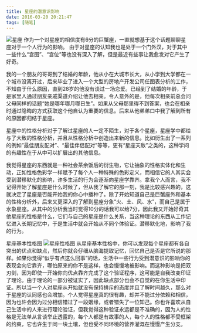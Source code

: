 ```yaml
---
title: 星座的潜意识影响
date: 2016-03-20 20:21:47
tags: [随笔]
---
```

![星座](http://7xrw48.com1.z0.glb.clouddn.com/images%2F2016%2F3%2F20%2Fposter-xingzuo.jpg)
作为一个对星座的相信度有6分的巨蟹座，一直就想基于这个话题聊聊星座对于一个人行为的影响。
由于对星座的认知我也是处于一个门外汉，对于其中一些什么“宫图”、“宫位”等也没有深入了解，但是最近有些事让我愈发对它产生了好奇。

我的一个朋友的哥哥到了结婚的年龄，他从小在大城市长大，从小学到大学都在一个城市没离开过，后来毕业了进入一个大型的房地产开发公司任图表分析的工作，不知由于什么原因，直到28岁的他没有谈过一场恋爱。已经到了结婚的年龄，于是家里人通过朋友亲戚渠道介绍让他去相亲。令人意外的是，他每次相亲前总会问父母同样的话题“她是哪年哪月哪日生”。如果从父母那里得不到答案，也会在相亲时通过隐晦的方式获取这个他自认为重要的信息。后来从他弟弟口中我了解到所有的原因都归结于星座。

星座中的性格分析对于了解过星座的人一定不陌生，对于各个星座，星座学中都给与了大致的性格分析，并且从性格分析中创造出来新的信息。比如衍生出了一系列的例如”最佳朋友配对”、“最佳伴侣配对”等等，更有“星座天敌”之类的，这种学问的有趣性在于从中可以扩展出的其他信息。

我觉得星座的东西就是一种社会茶余饭后的衍生物，它让抽象的性格实体化和生动，正如性格色彩学一样赋予了每个人一种特殊的色彩定义，而相信它的人其实会受到潜移默化的影响，许多生活的行为会逐渐向星座学靠齐。拿我个人而言，我不记得开始了解星座是什么时候了，但从我了解它的那一刻，我是比较感兴趣的，这就决定了星座是否能开始我的你心中播种了。除了开始知道自己是巨蟹座外和基本的性格分析外，后来又更深入的了解到星座分象“火、土、风、水”，而自己是属于水象星座。从其中的分析我当时觉得10分的话我可以给7分，因此我又开始好奇其他星座的性格是什么，它们与自己的星座是什么关系，当这种理论的东西从工作记忆进入长期记忆中，于是生活中就会开始从不同个体验证。潜移默化地，影响了我的行为。

星座基本性格图
![星座性格图](http://7xrw48.com1.z0.glb.clouddn.com/images%2F2016%2F3%2F20%2Fxingzuo-characteristic.jpg)
从星座基本性格中，你可以发现每个星座都有各自突出的优点和缺点，然后你就会仔细从脑海提取记忆，回忆自己是否是它所说的那样。如果你觉得“似乎有点这么回事”的话，生活中一些行为受到潜意识的影响你的表现会向它靠齐，哪怕原来的你不是这样，也会慢慢地被影响。而这种影响是把双刃剑，因为即使一开始你向优点靠齐完成了这个验证程序，这可能是自我改变印证了理论。由于理论的一部分被证实了，因此缺点部分也会不自觉的在你生活中印证。所以当一个人对星座从开始就没有保持排斥的态度并且了解时间越久，那么对于星座的认同感也会增加。个人觉得星座真的很有趣，却并不能过分依赖和相信，因为也许会因为过分相信错过了一段姻缘，或者错失了一位知己。你也许喜欢从自己生活中的人来进行理论验证，但我觉得这种验证永远都是不准确的，因为人的性格是无法单从言谈举止透露的，每个人都是有故事的人，每个人的性格都不受框架的约束，它也许生于同一块土壤，但也受不同环境的营养灌溉在慢慢产生分支。